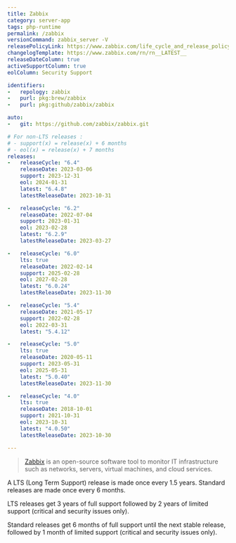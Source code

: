 ```yaml
---
title: Zabbix
category: server-app
tags: php-runtime
permalink: /zabbix
versionCommand: zabbix_server -V
releasePolicyLink: https://www.zabbix.com/life_cycle_and_release_policy
changelogTemplate: https://www.zabbix.com/rn/rn__LATEST__
releaseDateColumn: true
activeSupportColumn: true
eolColumn: Security Support

identifiers:
-   repology: zabbix
-   purl: pkg:brew/zabbix
-   purl: pkg:github/zabbix/zabbix

auto:
-   git: https://github.com/zabbix/zabbix.git

# For non-LTS releases :
# - support(x) = release(x) + 6 months
# - eol(x) = release(x) + 7 months
releases:
-   releaseCycle: "6.4"
    releaseDate: 2023-03-06
    support: 2023-12-31
    eol: 2024-01-31
    latest: "6.4.8"
    latestReleaseDate: 2023-10-31

-   releaseCycle: "6.2"
    releaseDate: 2022-07-04
    support: 2023-01-31
    eol: 2023-02-28
    latest: "6.2.9"
    latestReleaseDate: 2023-03-27

-   releaseCycle: "6.0"
    lts: true
    releaseDate: 2022-02-14
    support: 2025-02-28
    eol: 2027-02-28
    latest: "6.0.24"
    latestReleaseDate: 2023-11-30

-   releaseCycle: "5.4"
    releaseDate: 2021-05-17
    support: 2022-02-28
    eol: 2022-03-31
    latest: "5.4.12"

-   releaseCycle: "5.0"
    lts: true
    releaseDate: 2020-05-11
    support: 2023-05-31
    eol: 2025-05-31
    latest: "5.0.40"
    latestReleaseDate: 2023-11-30

-   releaseCycle: "4.0"
    lts: true
    releaseDate: 2018-10-01
    support: 2021-10-31
    eol: 2023-10-31
    latest: "4.0.50"
    latestReleaseDate: 2023-10-30

---
```


> [Zabbix](https://www.zabbix.com/) is an open-source software tool to monitor IT infrastructure
> such as networks, servers, virtual machines, and cloud services.

A LTS (Long Term Support) release is made once every 1.5 years. Standard releases are made once
every 6 months.

LTS releases get 3 years of full support followed by 2 years of limited support (critical and
security issues only).

Standard releases get 6 months of full support until the next stable release, followed by 1 month of
limited support (critical and security issues only).
